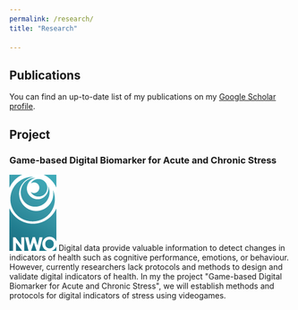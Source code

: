 ```yaml
---
permalink: /research/
title: "Research"

---
```


<h2>Publications</h2>

You can find an up-to-date list of my publications on my  <a href="https://scholar.google.com/citations?user=TyAT5MUAAAAJ&hl=en" target="_blank">Google Scholar profile</a>.

<h2>Project</h2>

<h3>Game-based Digital Biomarker for Acute and Chronic Stress</h3>
<img src="/assets/images/NWO-logo huisstijlsite.png" alt="Logo Nederlandse Organisatie voor Wetenschappelijk Onderzoek (NWO)"/>
Digital data provide valuable information to detect changes in indicators of health such as cognitive performance, emotions, or behaviour. However, currently researchers lack protocols and methods to design and validate digital indicators of health. In my the project "Game-based Digital Biomarker for Acute and Chronic Stress", we will establish methods and protocols for digital indicators of stress using videogames.

